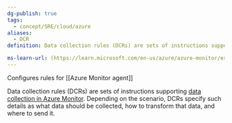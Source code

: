 ```yaml
---
dg-publish: true
tags:
  - concept/SRE/cloud/azure 
aliases:
  - DCR
definition: Data collection rules (DCRs) are sets of instructions supporting data collection in Azure Monitor  agent

ms-learn-url: (https://learn.microsoft.com/en-us/azure/azure-monitor/essentials/data-collection-rule-overview?tabs=portal)
---
```


Configures rules for [[Azure Monitor agent]]

Data collection rules (DCRs) are sets of instructions supporting [data collection in Azure Monitor](https://learn.microsoft.com/en-us/azure/azure-monitor/essentials/data-collection).
Depending on the scenario, DCRs specify such details as what data should be collected, how to transform that data, and where to send it.